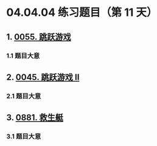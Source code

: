 # 04.04.04 练习题目（第 11 天）

## 1. [0055. 跳跃游戏](https://leetcode.cn/problems/jump-game/)

### 1.1 题目大意



## 2. [0045. 跳跃游戏 II](https://leetcode.cn/problems/jump-game-ii/)

### 2.1 题目大意



## 3. [0881. 救生艇](https://leetcode.cn/problems/boats-to-save-people/)

### 3.1 题目大意

